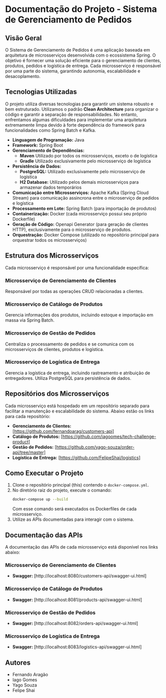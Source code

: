 # Documentação do Projeto - Sistema de Gerenciamento de Pedidos

## Visão Geral
O Sistema de Gerenciamento de Pedidos é uma aplicação baseada em arquitetura de microsserviços desenvolvida com o ecossistema Spring. O objetivo é fornecer uma solução eficiente para o gerenciamento de clientes, produtos, pedidos e logística de entrega. Cada microsserviço é responsável por uma parte do sistema, garantindo autonomia, escalabilidade e desacoplamento.

## Tecnologias Utilizadas
O projeto utiliza diversas tecnologias para garantir um sistema robusto e bem estruturado. Utilizamos o padrão **Clean Architecture** para organizar o código e garantir a separação de responsabilidades. No entanto, enfrentamos algumas dificuldades para implementar uma arquitetura extremamente limpa devido à forte dependência do framework para funcionalidades como Spring Batch e Kafka.

- **Linguagem de Programação:** Java
- **Framework:** Spring Boot
- **Gerenciamento de Dependências:** 
    - **Maven** Utilizado por todos os microsserviços, exceto o de logística
    - **Gradle** Utilizado exclusivamente pelo microsserviço de logística
- **Persistência de Dados:**
    - **PostgreSQL:** Utilizado exclusivamente pelo microsserviço de logística
    - **H2 Database:** Utilizado pelos demais microsserviços para armazenar dados temporários
- **Comunicação entre Microsserviços:** Apache Kafka (Spring Cloud Stream) para comunicação assincrona entre o microserviço de pedidos e logística
- **Processamento em Lote:** Spring Batch (para importação de produtos)
- **Containerização:** Docker (cada microsserviço possui seu próprio Dockerfile)
- **Geração de Código:** Openapi Generator (para geração de clientes HTTP), exclusivamente para o microsserviço de produtos.
- **Orquestração:** Docker Compose (utilizado no repositório principal para orquestrar todos os microsserviços)

## Estrutura dos Microsserviços
Cada microsserviço é responsável por uma funcionalidade específica:

### Microsserviço de Gerenciamento de Clientes
Responsável por todas as operações CRUD relacionadas a clientes.

### Microsserviço de Catálogo de Produtos
Gerencia informações dos produtos, incluindo estoque e importação em massa via Spring Batch.

### Microsserviço de Gestão de Pedidos
Centraliza o processamento de pedidos e se comunica com os microsserviços de clientes, produtos e logística.

### Microsserviço de Logística de Entrega
Gerencia a logística de entrega, incluindo rastreamento e atribuição de entregadores. Utiliza PostgreSQL para persistência de dados.

## Repositórios dos Microsserviços
Cada microsserviço está hospedado em um repositório separado para facilitar a manutenção e escalabilidade do sistema. Abaixo estão os links para cada repositório:

- **Gerenciamento de Clientes:** [https://github.com/fernandoarag/customers-api]
- **Catálogo de Produtos:** [https://github.com/iagoomes/tech-challenge-product]
- **Gestão de Pedidos:** [https://github.com/yago-souza/order-api/tree/master]
- **Logística de Entrega:** [https://github.com/FelipeShai/logistics]

## Como Executar o Projeto
1. Clone o repositório principal (this) contendo o `docker-compose.yml`.
2. No diretório raiz do projeto, execute o comando:
   ```sh
   docker-compose up --build
   ```
   Com esse comando será executados os Dockerfiles de cada microsserviço.
3. Utilize as APIs documentadas para interagir com o sistema.


## Documentação das APIs
A documentação das APIs de cada microsserviço está disponível nos links abaixo:

### Microsserviço de Gerenciamento de Clientes
- **Swagger:** [http://localhost:8080/customers-api/swagger-ui.html]

### Microsserviço de Catálogo de Produtos
- **Swagger:** [http://localhost:8081/products-api/swagger-ui.html]

### Microsserviço de Gestão de Pedidos
- **Swagger:** [http://localhost:8082/orders-api/swagger-ui.html]

### Microsserviço de Logística de Entrega
- **Swagger:** [http://localhost:8083/logistics-api/swagger-ui.html]

## Autores
- Fernando Aragão
- Iago Gomes
- Yago Souza
- Felipe Shai
